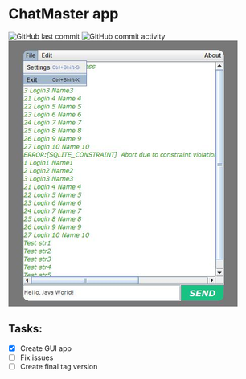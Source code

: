 # ChatMaster app
![GitHub last commit](https://img.shields.io/github/last-commit/AlexeyGoncharenko/ChatMaster)
![GitHub commit activity](https://img.shields.io/github/commit-activity/w/AlexeyGoncharenko/ChatMaster)
![Skin Logo](docs/skin.jpg)
## Tasks:
- [x] Create GUI app
- [ ] Fix issues
- [ ] Create final tag version
